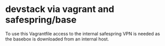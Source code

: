# devstack via vagrant and safespring/base

To use this Vagrantfile access to the internal safespring VPN is needed as the
basebox is downloaded from an internal host.


